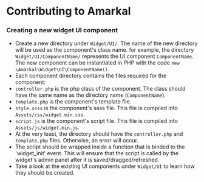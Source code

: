 # Contributing to Amarkal
### Creating a new widget UI component

- Create a new directory under `Widget/UI/`. The name of the new directory will be used as the component's class name. for example, the directory `Widget/UI/ComponentName/` represents the UI component `ComponentName`. The new component can be instantiated in PHP with the code `new \Amarkal\Widget\UI\ComponentName()`.
- Each component directory contains the files required for the component:
 - `controller.php` is the php class of the component. The class should have the same name as the directory name (`ComponentName`).
 - `template.php` is the component's template file.
 - `style.scss` is the component's sass file. This file is compiled into `Assets/css/widget.min.css`. 
 - `script.js` is the component's script file. This file is compiled into `Assets/js/widget.min.js`. 
- At the very least, the directory should have the `controller.php` and `template.php` files. Otherwise, an error will occur.
- The script should be wrapped inside a function that is binded to the 'widget_init' event. This will ensure that the script is called by the widget's admin panel after it is saved/dragged/refreshed.
- Take a look at the existing UI components under `Widget/UI` to learn how they should be created.
